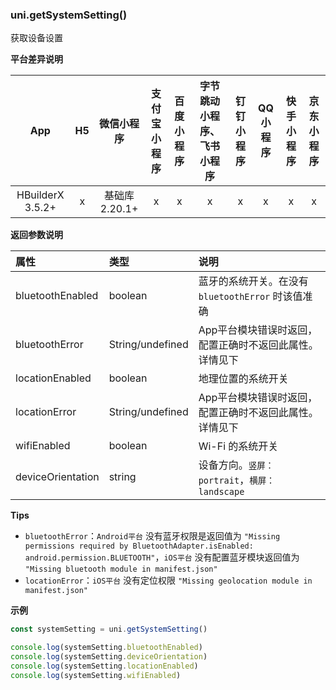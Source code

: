 ### uni.getSystemSetting()
获取设备设置

**平台差异说明**

|App|H5|微信小程序|支付宝小程序|百度小程序|字节跳动小程序、飞书小程序|钉钉小程序|QQ小程序|快手小程序|京东小程序|
|:-:|:-:|:-:|:-:|:-:|:-:|:-:|:-:|:-:|:-:|
|HBuilderX 3.5.2+|x|基础库 2.20.1+|x|x|x|x|x|x|x|


**返回参数说明**

|属性|类型|说明|
|:-|:-|:-|
|bluetoothEnabled|boolean|蓝牙的系统开关。在没有 `bluetoothError` 时该值准确|
|bluetoothError|String/undefined|App平台模块错误时返回，配置正确时不返回此属性。详情见下|
|locationEnabled|boolean|地理位置的系统开关|
|locationError|String/undefined|App平台模块错误时返回，配置正确时不返回此属性。详情见下|
|wifiEnabled|boolean|Wi-Fi 的系统开关|
|deviceOrientation|string|设备方向。`竖屏：portrait`，`横屏：landscape`|

**Tips**
- `bluetoothError`：`Android平台` 没有蓝牙权限是返回值为 `"Missing permissions required by BluetoothAdapter.isEnabled: android.permission.BLUETOOTH"`，`iOS平台` 没有配置蓝牙模块返回值为 `"Missing bluetooth module in manifest.json"`
- `locationError`：`iOS平台` 没有定位权限 `"Missing geolocation module in manifest.json"`

**示例**

```javascript
const systemSetting = uni.getSystemSetting()

console.log(systemSetting.bluetoothEnabled)
console.log(systemSetting.deviceOrientation)
console.log(systemSetting.locationEnabled)
console.log(systemSetting.wifiEnabled)
```
